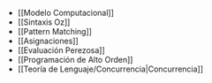 
- [[Modelo Computacional]]
- [[Sintaxis Oz]]
- [[Pattern Matching]]
- [[Asignaciones]]
- [[Evaluación Perezosa]]
- [[Programación de Alto Orden]]
- [[Teoría de Lenguaje/Concurrencia|Concurrencia]]

